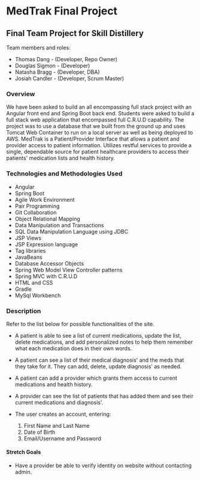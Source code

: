 # MedTrak Final Project

## Final Team Project for Skill Distillery

Team members and roles:

* Thomas Dang - (Developer, Repo Owner)
* Douglas Sigmon - (Developer)
* Natasha Bragg - (Developer, DBA)
* Josiah Candler - (Developer, Scrum Master)

### Overview

We have been asked to build an all encompassing full stack project with an Angular front end and Spring Boot back end. Students were asked to build a full stack web application that encompassed full C.R.U.D capability. The project was to use a database that we built from the ground up and uses Tomcat Web Container to run on a local server as well as being deployed to AWS.
MedTrak is a Patient/Provider Interface that allows a patient and provider access to patient information. Utilizes restful services to provide a single, dependable source for patient healthcare providers to access their patients' medication lists and health history.


### Technologies and Methodologies Used
* Angular
* Spring Boot
* Agile Work Environment
* Pair Programming
* Git Collaboration
* Object Relational Mapping
* Data Manipulation and Transactions
* SQL Data Manipulation Language using JDBC
* JSP Views
* JSP Expression language
* Tag libraries
* JavaBeans
* Database Accessor Objects
* Spring Web Model View Controller patterns
* Spring MVC with C.R.U.D
* HTML and CSS
* Gradle
* MySql Workbench


### Description
Refer to the list below for possible functionalities of the site.

 * A patient is able to see a list of current medications, update the list, delete medications, and add personalized notes to help them remember what each medication does in their own words.

 * A patient can see a list of their medical diagnosis' and the meds that they take for it. They can add, delete, update diagnosis' as needed.

 * A patient can add a provider which grants them access to current medications and health history.

 * A provider can see the list of patients that has added them and see their current medications and diagnosis'.

 * The user creates an account, entering:
    1. First Name and Last Name
    2. Date of Birth
    3. Email/Username and Password

#### Stretch Goals
* Have a provider be able to verify identity on website without contacting admin.
